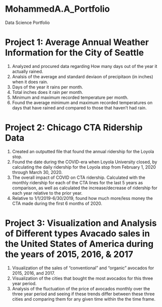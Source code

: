 # MohammedA.A_Portfolio
Data Science Portfolio

# Project 1: Average Annual Weather Information for the City of Seattle 

 
1. Analyzed and procured data regarding How many days out of the year it actually rained.
2. Analsis of the average and standard deviaon of precipitaon (in inches) when it does rain.
3. Days of the year it rains per month.
4. Total inches does it rain per month.
5. Minimum and maximum recorded temperature per month.
6. Found the average minimum and maximum recorded temperatures on days that have rained and compared to those that haven’t had rain.




# Project 2: Chicago CTA Ridership Data


 1. Created an outputted file that found the annual ridership for the Loyola stop.
 2. Found the date during the COVID-era when Loyola University closed, by calculating the daily ridership for the Loyola stop from February 1, 2020 through March 30, 2020. 
 3. The overall impact of COVID on CTA ridership. Calculated with the monthly ridership for each of the CTA lines for the last 5 years as comparison, as well as calculated the increase/decrease of ridership for each year relative to the prior year.
 4. Relative to 1/1/2019-6/30/2019, found how much more/less money the CTA made during the first 6 months of 2020.



# Project 3: Visualization and Analysis of Different types Avacado sales in the United States of America during the years of 2015, 2016, & 2017 



1. Visualization of the sales of “conventional” and “organic” avocados for 2015, 2016, and 2017.
2. Visualization of the cities that bought the most avocados for this three year period. 
3. Analysis of the fluctuation of the price of avocados monthly over the three year period and seeing if these trends differ between these three cities and comparing them for any given time within the the time frame.
